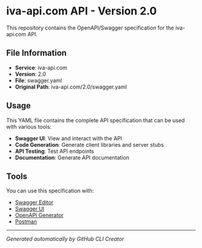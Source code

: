 # iva-api.com API - Version 2.0

This repository contains the OpenAPI/Swagger specification for the iva-api.com API.

## File Information

- **Service**: iva-api.com
- **Version**: 2.0
- **File**: swagger.yaml
- **Original Path**: iva-api.com/2.0/swagger.yaml

## Usage

This YAML file contains the complete API specification that can be used with various tools:

- **Swagger UI**: View and interact with the API
- **Code Generation**: Generate client libraries and server stubs
- **API Testing**: Test API endpoints
- **Documentation**: Generate API documentation

## Tools

You can use this specification with:

- [Swagger Editor](https://editor.swagger.io/)
- [Swagger UI](https://swagger.io/tools/swagger-ui/)
- [OpenAPI Generator](https://openapi-generator.tech/)
- [Postman](https://www.postman.com/)

---

*Generated automatically by GitHub CLI Creator*
